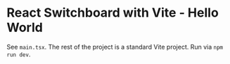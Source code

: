 # React Switchboard with Vite - Hello World

See `main.tsx`. The rest of the project is a standard Vite project. Run via `npm run dev`.
